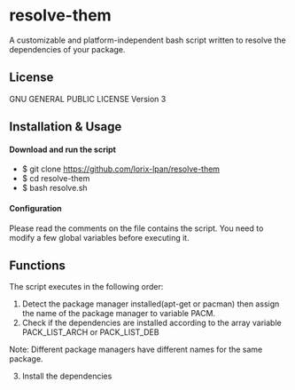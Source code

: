 # resolve-them
A customizable and platform-independent bash script written to resolve the
dependencies of your package.

## License
GNU GENERAL PUBLIC LICENSE Version 3

## Installation & Usage

#### Download and run the script
* $ git clone https://github.com/lorix-lpan/resolve-them
* $ cd resolve-them
* $ bash resolve.sh

#### Configuration
Please read the comments on the file contains the script. You need to 
modify a few global variables before executing it.

## Functions

The script executes in the following order:

1. Detect the package manager installed(apt-get or pacman) then assign the
   name of the package manager to variable PACM.
2. Check if the dependencies are installed according to the array variable
   PACK_LIST_ARCH or PACK_LIST_DEB

Note: Different package managers have different names for the same package.

3. Install the dependencies
